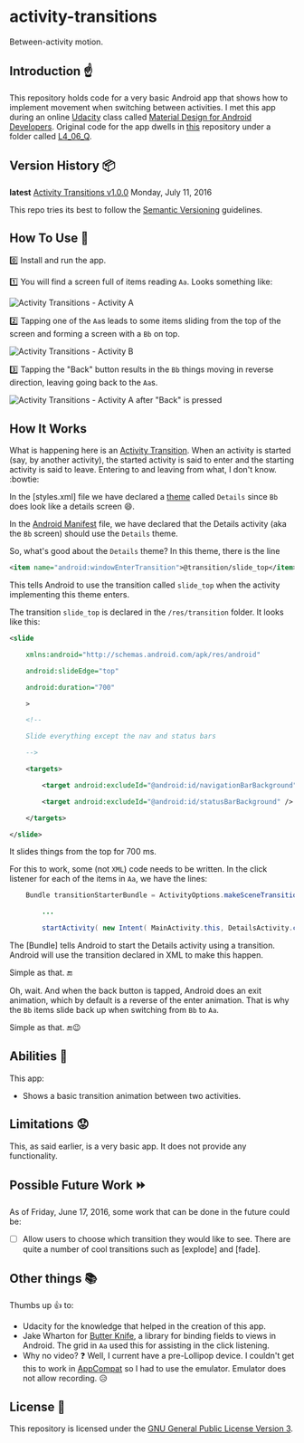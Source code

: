 # activity-transitions

Between-activity motion.

## Introduction :point_up:

This repository holds code for a very basic Android app that shows how to implement movement when switching between activities. I met this app during an online [Udacity](https://www.udacity.com/) class called [Material Design for Android Developers](https://www.udacity.com/course/material-design-for-android-developers--ud862). Original code for the app dwells in [this](https://github.com/udacity/ud862-samples) repository under a folder called [L4_06_Q](https://github.com/udacity/ud862-samples/tree/master/L4_06_Q).

## Version History :package:

**latest** 	[Activity Transitions v1.0.0](https://github.com/joshua-kairu/activity-transitions/releases/download/v1.0.0/Activity-Transitions-v1.0.0.apk) 	Monday, July 11, 2016

This repo tries its best to follow the [Semantic Versioning](http://semver.org/) guidelines.

## How To Use :wrench:

:zero: Install and run the app.

:one: You will find a screen full of items reading `Aa`. Looks something like:

![Activity Transitions - Activity A](screenshots/activity-transitions-activity-a-2016-06-17-110912.png) 

:two: Tapping one of the `Aa`s leads to some items sliding from the top of the screen and forming a screen with a `Bb` on top.

![Activity Transitions - Activity B](screenshots/activity-transitions-activity-b-2016-06-17-110912.png) 

:three: Tapping the "Back" button results in the `Bb` things moving in reverse direction, leaving going back to the `Aa`s.

![Activity Transitions - Activity A after "Back" is pressed](screenshots/activity-transitions-activity-a-2016-06-17-110912.png) 

## How It Works

What is happening here is an [Activity Transition](). When an activity is started (say, by another activity), the started activity is said to enter and the starting activity is said to leave. Entering to and leaving from what, I don't know. :bowtie:  

In the [styles.xml] file we have declared a [theme]() called `Details` since `Bb` does look like a details screen :smile:. 

In the [Android Manifest]() file, we have declared that the Details activity (aka the `Bb` screen) should use the `Details` theme.

So, what's good about the `Details` theme? In this theme, there is the line 

```xml 
<item name="android:windowEnterTransition">@transition/slide_top</item>
```

This tells Android to use the transition called `slide_top` when the activity implementing this theme enters.

The transition `slide_top` is declared in the `/res/transition` folder. It looks like this:

```xml
<slide

    xmlns:android="http://schemas.android.com/apk/res/android"

    android:slideEdge="top"

    android:duration="700"

    >

    <!--

    Slide everything except the nav and status bars

    -->

    <targets>

        <target android:excludeId="@android:id/navigationBarBackground" />

        <target android:excludeId="@android:id/statusBarBackground" />

    </targets>

</slide>
```

It slides things from the top for 700 ms.

For this to work, some (not `XML`) code needs to be written. In the click listener for each of the items in `Aa`, we have the lines:

```java
	Bundle transitionStarterBundle = ActivityOptions.makeSceneTransitionAnimation( MainActivity.this ).toBundle();

        ...

        startActivity( new Intent( MainActivity.this, DetailsActivity.class ), transitionStarterBundle );
```

The [Bundle] tells Android to start the Details activity using a transition. Android will use the transition declared in XML to make this happen.

Simple as that. :end:

Oh, wait. And when the back button is tapped, Android does an exit animation, which by default is a reverse of the enter animation. That is why the `Bb` items slide back up when switching from `Bb` to `Aa`.

Simple as that. :end::wink:

## Abilities :muscle:

This app:
* Shows a basic transition animation between two activities.

## Limitations :worried:

This, as said earlier, is a very basic app. It does not provide any functionality.

## Possible Future Work :fast_forward:

As of Friday, June 17, 2016, some work that can be done in the future could be: 
- [ ] Allow users to choose which transition they would like to see. There are quite a number of cool transitions such as [explode] and [fade]. 

## Other things :books:

Thumbs up :+1: to:
* Udacity for the knowledge that helped in the creation of this app.
* Jake Wharton for [Butter Knife](http://jakewharton.github.io/butterknife/), a library for binding fields to views in Android. The grid in `Aa` used this for assisting in the click listening.
* Why no video? :question: Well, I current have a pre-Lollipop device. I couldn't get this to work in [AppCompat]() so I had to use the emulator. Emulator does not allow recording. :disappointed_relieved: 

## License :lock_with_ink_pen:

This repository is licensed under the [GNU General Public License Version 3](http://www.gnu.org/licenses/gpl-3.0.en.html).
